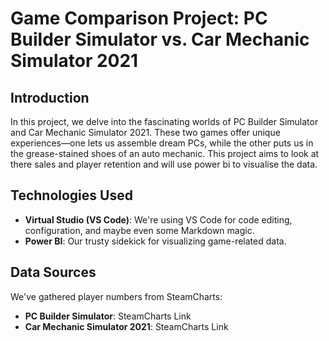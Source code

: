 # Game Comparison Project: PC Builder Simulator vs. Car Mechanic Simulator 2021

## Introduction
In this project, we delve into the fascinating worlds of PC Builder Simulator and Car Mechanic Simulator 2021. These two games offer unique experiences—one lets us assemble dream PCs, while the other puts us in the grease-stained shoes of an auto mechanic. This project aims to look at there sales and player retention and will use power bi to visualise the data.

## Technologies Used
- **Virtual Studio (VS Code)**: We're using VS Code for code editing, configuration, and maybe even some Markdown magic.
- **Power BI**: Our trusty sidekick for visualizing game-related data.

## Data Sources
We've gathered player numbers from SteamCharts:
- **PC Builder Simulator**: SteamCharts Link
- **Car Mechanic Simulator 2021**: SteamCharts Link
